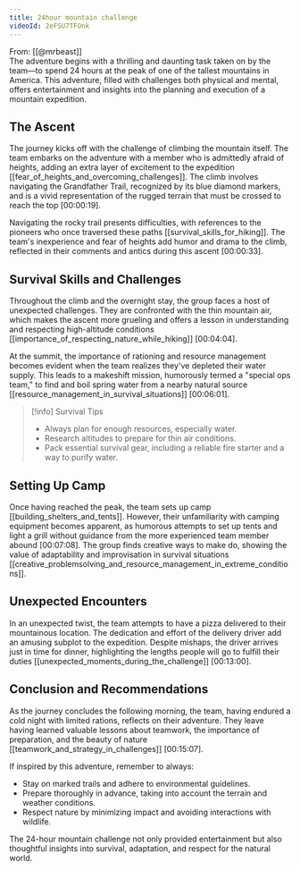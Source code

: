 ```yaml
---
title: 24hour mountain challenge
videoId: 2eFSU7TFOnk
---
```


From: [[@mrbeast]] <br/> 
The adventure begins with a thrilling and daunting task taken on by the team—to spend 24 hours at the peak of one of the tallest mountains in America. This adventure, filled with challenges both physical and mental, offers entertainment and insights into the planning and execution of a mountain expedition.

## The Ascent

The journey kicks off with the challenge of climbing the mountain itself. The team embarks on the adventure with a member who is admittedly afraid of heights, adding an extra layer of excitement to the expedition [[fear_of_heights_and_overcoming_challenges]]. The climb involves navigating the Grandfather Trail, recognized by its blue diamond markers, and is a vivid representation of the rugged terrain that must be crossed to reach the top [<a class="yt-timestamp" data-t="00:00:19">00:00:19</a>].

Navigating the rocky trail presents difficulties, with references to the pioneers who once traversed these paths [[survival_skills_for_hiking]]. The team's inexperience and fear of heights add humor and drama to the climb, reflected in their comments and antics during this ascent [<a class="yt-timestamp" data-t="00:00:33">00:00:33</a>]. 

## Survival Skills and Challenges

Throughout the climb and the overnight stay, the group faces a host of unexpected challenges. They are confronted with the thin mountain air, which makes the ascent more grueling and offers a lesson in understanding and respecting high-altitude conditions [[importance_of_respecting_nature_while_hiking]] [<a class="yt-timestamp" data-t="00:04:04">00:04:04</a>].

At the summit, the importance of rationing and resource management becomes evident when the team realizes they've depleted their water supply. This leads to a makeshift mission, humorously termed a "special ops team," to find and boil spring water from a nearby natural source [[resource_management_in_survival_situations]] [<a class="yt-timestamp" data-t="00:06:01">00:06:01</a>].

> [!info] Survival Tips
> 
> - Always plan for enough resources, especially water.
> - Research altitudes to prepare for thin air conditions.
> - Pack essential survival gear, including a reliable fire starter and a way to purify water.

## Setting Up Camp

Once having reached the peak, the team sets up camp [[building_shelters_and_tents]]. However, their unfamiliarity with camping equipment becomes apparent, as humorous attempts to set up tents and light a grill without guidance from the more experienced team member abound [<a class="yt-timestamp" data-t="00:07:08">00:07:08</a>]. The group finds creative ways to make do, showing the value of adaptability and improvisation in survival situations [[creative_problemsolving_and_resource_management_in_extreme_conditions]].

## Unexpected Encounters

In an unexpected twist, the team attempts to have a pizza delivered to their mountainous location. The dedication and effort of the delivery driver add an amusing subplot to the expedition. Despite mishaps, the driver arrives just in time for dinner, highlighting the lengths people will go to fulfill their duties [[unexpected_moments_during_the_challenge]] [<a class="yt-timestamp" data-t="00:13:00">00:13:00</a>].

## Conclusion and Recommendations

As the journey concludes the following morning, the team, having endured a cold night with limited rations, reflects on their adventure. They leave having learned valuable lessons about teamwork, the importance of preparation, and the beauty of nature [[teamwork_and_strategy_in_challenges]] [<a class="yt-timestamp" data-t="00:15:07">00:15:07</a>].

If inspired by this adventure, remember to always:
- Stay on marked trails and adhere to environmental guidelines.
- Prepare thoroughly in advance, taking into account the terrain and weather conditions.
- Respect nature by minimizing impact and avoiding interactions with wildlife.

The 24-hour mountain challenge not only provided entertainment but also thoughtful insights into survival, adaptation, and respect for the natural world.